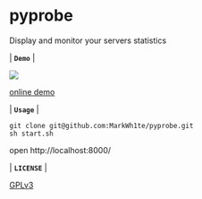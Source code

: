# pyprobe
Display and monitor your servers statistics

| **`Demo`** |

![](https://i.loli.net/2018/08/08/5b6b04de7b525.gif)

[online demo](https://status.markwh1te.com)


| **`Usage`** |
```
git clone git@github.com:MarkWh1te/pyprobe.git
sh start.sh
```
open http://localhost:8000/

| **`LICENSE`** |

[GPLv3](LICENSE)
